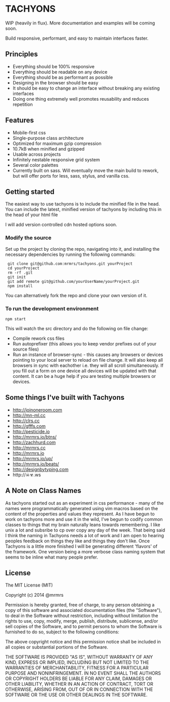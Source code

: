 # TACHYONS

WIP (heavily in flux).
More documentation and examples will be coming soon.

Build responsive, performant, and easy to maintain interfaces faster.

## Principles

* Everything should be 100% responsive
* Everything should be readable on any device
* Everything should be as performant as possible
* Designing in the browser should be easy
* It should be easy to change an interface without breaking any existing interfaces
* Doing one thing extremely well promotes reusability and reduces repetition

## Features

* Mobile-first css
* Single-purpose class architecture
* Optimized for maximum gzip compression
* 10.7kB when minified and gzipped
* Usable across projects
* Infinitely nestable responsive grid system
* Several color palettes
* Currently built on sass. Will eventually move the main build to rework,
but will offer ports for less, sass, stylus, and vanilla css.

## Getting started

The easiest way to use tachyons is to include the minified file in the head.
You can include the latest, minified version of tachyons by including this in the head of your html file


I will add version controlled cdn hosted options soon.

### Modify the source
Set up the project by cloning the repo, navigating into it, and installing the necessary dependencies by running the following commands:

```
 git clone git@github.com:mrmrs/tachyons.git yourProject
 cd yourProject
 rm -rf .git
 git init
 git add remote git@github.com/yourUserName/yourProject.git
 npm install
```

You can alternatively fork the repo and clone your own version of it.

### To run the development environment
```
npm start
```
This will watch the src directory and do the following on file change:
* Compile rework css files
* Run autoprefixer (this allows you to keep vendor prefixes out of your source files)
* Run an instance of browser-sync - this causes any browsers or devices pointing to your local server to reload on file change. It will also keep all browsers in sync with eachother i.e. they will all scroll simultaneously. If you fill out a form on one device all devices will be updated with that content. It can be a huge help if you are testing multiple browsers or devices.

## Some things I've built with Tachyons

* http://joinoneroom.com
* http://mn-ml.cc
* http://clrs.cc
* http://gfffs.com
* http://pesticide.io
* http://mrmrs.io/btns/
* http://zachhurd.com
* http://mrmrs.cc
* http://mrmrs.io
* http://mrmrs.io/up/
* http://mrmrs.io/beats/
* http://designbytyping.com
* http://☠☣.ws

## A Note on Class Names

As tachyons started out as an experiment in css performance - many of the names
were programmatically generated using vim macros based on the content of the properties and values
they represent. As I have begun to work on tachyons more and use it in the wild,
I've begun to codify common classes to things that my brain naturally leans towards remembering.
I like unix a lot and subsribe to cp over copy any day of the week.
That being said I think the naming in Tachyons needs a lot of work and I am open to hearing peoples
feedback on things they like and things they don't like. Once Tachyons is a little more finished I
will be generating different 'flavors' of the framework. One version being a more verbose class naming system
that seems to be inline what many people prefer.


## License

The MIT License (MIT)

Copyright (c) 2014 @mrmrs

Permission is hereby granted, free of charge, to any person obtaining a copy of this software and associated documentation files (the "Software"), to deal in the Software without restriction, including without limitation the rights to use, copy, modify, merge, publish, distribute, sublicense, and/or sell copies of the Software, and to permit persons to whom the Software is furnished to do so, subject to the following conditions:

The above copyright notice and this permission notice shall be included in all copies or substantial portions of the Software.

THE SOFTWARE IS PROVIDED "AS IS", WITHOUT WARRANTY OF ANY KIND, EXPRESS OR IMPLIED, INCLUDING BUT NOT LIMITED TO THE WARRANTIES OF MERCHANTABILITY, FITNESS FOR A PARTICULAR PURPOSE AND NONINFRINGEMENT. IN NO EVENT SHALL THE AUTHORS OR COPYRIGHT HOLDERS BE LIABLE FOR ANY CLAIM, DAMAGES OR OTHER LIABILITY, WHETHER IN AN ACTION OF CONTRACT, TORT OR OTHERWISE, ARISING FROM, OUT OF OR IN CONNECTION WITH THE SOFTWARE OR THE USE OR OTHER DEALINGS IN THE SOFTWARE.
